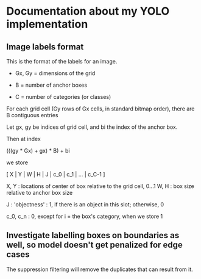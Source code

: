 # Documentation about my YOLO implementation



##  Image labels format

This is the format of the labels for an image.

+ Gx, Gy = dimensions of the grid

+ B = number of anchor boxes

+ C = number of categories (or classes)

For each grid cell (Gy rows of Gx cells, in standard bitmap order), there are B contiguous entries


Let gx, gy be indices of grid cell, and bi the index of the anchor box.

Then at index

(((gy * Gx) + gx) * B) + bi

we store

[ X | Y | W | H | J | c_0 | c_1 | ... | c_C-1 ]

X, Y :  locations of center of box relative to the grid cell, 0...1
W, H :  box size relative to anchor box size

J    : 'objectness' :  1,  if there is an object in this slot; otherwise, 0

c_0, c_n : 0, except for i = the box's category, when we store 1




## Investigate labelling boxes on boundaries as well, so model doesn't get penalized for edge cases

The suppression filtering will remove the duplicates that can result from it.
